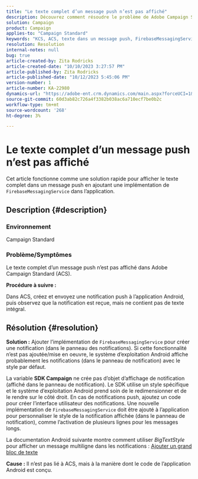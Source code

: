 ```yaml
---
title: "Le texte complet d’un message push n’est pas affiché"
description: Découvrez comment résoudre le problème de Adobe Campaign Standard pour afficher le texte complet dans un message push. Ajoutez une implémentation de FirebaseMessagingService dans votre application.
solution: Campaign
product: Campaign
applies-to: "Campaign Standard"
keywords: "KCS, ACS, texte dans un message push, FirebaseMessagingService"
resolution: Resolution
internal-notes: null
bug: true
article-created-by: Zita Rodricks
article-created-date: "10/10/2023 3:27:57 PM"
article-published-by: Zita Rodricks
article-published-date: "10/12/2023 5:45:06 PM"
version-number: 1
article-number: KA-22980
dynamics-url: "https://adobe-ent.crm.dynamics.com/main.aspx?forceUCI=1&pagetype=entityrecord&etn=knowledgearticle&id=4c315395-8167-ee11-9ae7-6045bd006b25"
source-git-commit: 60d3ab82c726a4f3382b038ac6a710ecf7be0b2c
workflow-type: tm+mt
source-wordcount: '268'
ht-degree: 3%

---
```


# Le texte complet d’un message push n’est pas affiché


Cet article fonctionne comme une solution rapide pour afficher le texte complet dans un message push en ajoutant une implémentation de `FirebaseMessagingService` dans l’application.

## Description {#description}


### <b>Environnement</b>

Campaign Standard



### <b>Problème/Symptômes</b>

Le texte complet d’un message push n’est pas affiché dans Adobe Campaign Standard (ACS).



<b>Procédure à suivre :</b>

Dans ACS, créez et envoyez une notification push à l’application Android, puis observez que la notification est reçue, mais ne contient pas de texte intégral.


## Résolution {#resolution}

<b>Solution :</b>
Ajouter l’implémentation de `FirebaseMessagingService` pour créer une notification (dans le panneau des notifications). Si cette fonctionnalité n’est pas ajoutée/mise en oeuvre, le système d’exploitation Android affiche probablement les notifications (dans le panneau de notification) avec le style par défaut.

La variable <b>SDK Campaign</b> ne crée pas d’objet d’affichage de notification (affiché dans le panneau de notification). Le SDK utilise un style spécifique et le système d’exploitation Android prend soin de le redimensionner et de le rendre sur le côté droit. En cas de notifications push, ajoutez un code pour créer l’interface utilisateur des notifications. Une nouvelle implémentation de `FirebaseMessagingService` doit être ajouté à l’application pour personnaliser le style de la notification affichée (dans le panneau de notification), comme l’activation de plusieurs lignes pour les messages longs.



La documentation Android suivante montre comment utiliser *BigTextStyle* pour afficher un message multiligne dans les notifications :
[Ajouter un grand bloc de texte](https://developer.android.com/develop/ui/views/notifications/expanded#large-style)


<b>Cause :</b>
Il n’est pas lié à ACS, mais à la manière dont le code de l’application Android est conçu.
